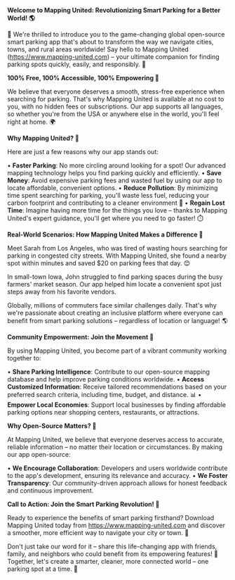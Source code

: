 **Welcome to Mapping United: Revolutionizing Smart Parking for a Better World! 🌎**

🚀 We're thrilled to introduce you to the game-changing global open-source smart parking app that's about to transform the way we navigate cities, towns, and rural areas worldwide! Say hello to Mapping United (https://www.mapping-united.com) – your ultimate companion for finding parking spots quickly, easily, and responsibly. 🙌

**100% Free, 100% Accessible, 100% Empowering 🌟**

We believe that everyone deserves a smooth, stress-free experience when searching for parking. That's why Mapping United is available at no cost to you, with no hidden fees or subscriptions. Our app supports all languages, so whether you're from the USA or anywhere else in the world, you'll feel right at home. 🌍

**Why Mapping United? 🤔**

Here are just a few reasons why our app stands out:

• **Faster Parking**: No more circling around looking for a spot! Our advanced mapping technology helps you find parking quickly and efficiently.
• **Save Money**: Avoid expensive parking fees and wasted fuel by using our app to locate affordable, convenient options.
• **Reduce Pollution**: By minimizing time spent searching for parking, you'll waste less fuel, reducing your carbon footprint and contributing to a cleaner environment 🌿
• **Regain Lost Time**: Imagine having more time for the things you love – thanks to Mapping United's expert guidance, you'll get where you need to go faster! ⏱️

**Real-World Scenarios: How Mapping United Makes a Difference 🌟**

Meet Sarah from Los Angeles, who was tired of wasting hours searching for parking in congested city streets. With Mapping United, she found a nearby spot within minutes and saved $20 on parking fees that day. 😊

In small-town Iowa, John struggled to find parking spaces during the busy farmers' market season. Our app helped him locate a convenient spot just steps away from his favorite vendors.

Globally, millions of commuters face similar challenges daily. That's why we're passionate about creating an inclusive platform where everyone can benefit from smart parking solutions – regardless of location or language! 🌎

**Community Empowerment: Join the Movement 💪**

By using Mapping United, you become part of a vibrant community working together to:

• **Share Parking Intelligence**: Contribute to our open-source mapping database and help improve parking conditions worldwide.
• **Access Customized Information**: Receive tailored recommendations based on your preferred search criteria, including time, budget, and distance. 📊
• **Empower Local Economies**: Support local businesses by finding affordable parking options near shopping centers, restaurants, or attractions.

**Why Open-Source Matters? 🤝**

At Mapping United, we believe that everyone deserves access to accurate, reliable information – no matter their location or circumstances. By making our app open-source:

• **We Encourage Collaboration**: Developers and users worldwide contribute to the app's development, ensuring its relevance and accuracy.
• **We Foster Transparency**: Our community-driven approach allows for honest feedback and continuous improvement.

**Call to Action: Join the Smart Parking Revolution! 🚀**

Ready to experience the benefits of smart parking firsthand? Download Mapping United today from https://www.mapping-united.com and discover a smoother, more efficient way to navigate your city or town. 📱

Don't just take our word for it – share this life-changing app with friends, family, and neighbors who could benefit from its empowering features! 🤝 Together, let's create a smarter, cleaner, more connected world – one parking spot at a time. 🌟
